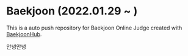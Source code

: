 # Baekjoon (2022.01.29 ~ )





This is a auto push repository for Baekjoon Online Judge created with [BaekjoonHub](https://github.com/BaekjoonHub/BaekjoonHub).

안녕안녕

